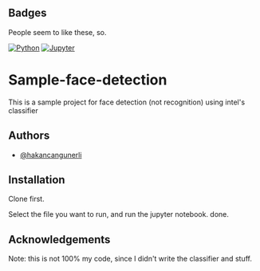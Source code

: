 ## Badges
People seem to like these, so.

[![Python](https://img.shields.io/badge/Python-3776AB?style=for-the-badge&logo=python&logoColor=white)]()
[![Jupyter](https://img.shields.io/badge/Jupyter-F37626.svg?&style=for-the-badge&logo=Jupyter&logoColor=white)]()

# Sample-face-detection

This is a sample project for face detection (not recognition) using intel's classifier


## Authors

- [@hakancangunerli](https://www.github.com/hakancangunerli)

  
## Installation 

Clone first. 

Select the file you want to run, and run the jupyter notebook. done.

    
## Acknowledgements
Note: this is not 100% my code, since I didn't write the classifier and stuff.
